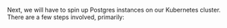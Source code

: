 Next, we will have to spin up Postgres instances on our Kubernetes cluster. There are a few steps involved, primarily:
